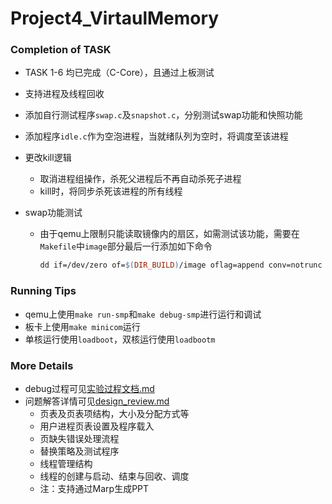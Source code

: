# Project4_VirtaulMemory

### Completion of TASK

+ TASK 1-6 均已完成（C-Core），且通过上板测试

+ 支持进程及线程回收

+ 添加自行测试程序`swap.c`及`snapshot.c`，分别测试swap功能和快照功能

+ 添加程序`idle.c`作为空泡进程，当就绪队列为空时，将调度至该进程

+ 更改kill逻辑
  + 取消进程组操作，杀死父进程后不再自动杀死子进程
  + kill时，将同步杀死该进程的所有线程

+ swap功能测试

  + 由于qemu上限制只能读取镜像内的扇区，如需测试该功能，需要在`Makefile`中`image`部分最后一行添加如下命令

    ```makefile
    dd if=/dev/zero of=$(DIR_BUILD)/image oflag=append conv=notrunc bs=32MB count=1
    ```
  
    

### Running Tips

+ qemu上使用`make run-smp`和`make debug-smp`进行运行和调试
+ 板卡上使用`make minicom`运行
+ 单核运行使用`loadboot`，双核运行使用`loadbootm`



### More Details

+ debug过程可见[实验过程文档.md](实验过程文档.md)
+ 问题解答详情可见[design_review.md](design_review.md)
  + 页表及页表项结构，大小及分配方式等
  + 用户进程页表设置及程序载入
  + 页缺失错误处理流程
  + 替换策略及测试程序
  + 线程管理结构
  + 线程的创建与启动、结束与回收、调度
  + 注：支持通过Marp生成PPT